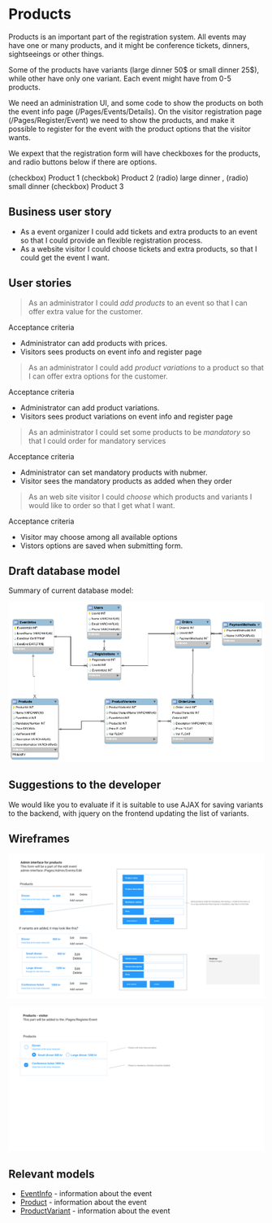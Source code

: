 # Products

Products is an important part of the registration system. All events may have one or many products, and it might be conference tickets, dinners, sightseeings or other things.

Some of the products have variants (large dinner 50$ or small dinner 25$), while other have only one variant. Each event might have from 0-5 products.

We need an administration UI, and some code to show the products on both the event info page (/Pages/Events/Details). On the visitor registration page (/Pages/Register/Event) we need to show the products, and make it possible to register for the event with the product options that the visitor wants. 

We expext that the registration form will have  checkboxes for the products, and radio buttons below if there are options.

(checkbox) Product 1
(checkbok) Product 2
(radio) large dinner , (radio) small dinner
(checkbox) Product 3

## Business user story

* As a event organizer I could add tickets and extra products to an event so that I could provide an flexible registration process.
* As a website visitor I could choose tickets and extra products, so that I could get the event I want.

## User stories

>As an administrator I could _add products_ to an event so that I can offer extra value for the customer.

Acceptance criteria

* Administrator can add products with prices.
* Visitors sees products on event info and register page

>As an administrator I could add _product variations_ to a product so that I can offer extra options for the customer.

Acceptance criteria

* Administrator can add product variations.
* Visitors sees product variations on event info and register page

>As an administrator I could set some products to be _mandatory_ so that I could order for mandatory services

Acceptance criteria

* Administrator can set mandatory products with nubmer.
* Visitor sees the mandatory products as added when they order

>As an web site visitor I could _choose_ which products and variants I would like to order so that I get what I want.

Acceptance criteria

* Visitor may choose among all available options
* Vistors options are saved when submitting form.

## Draft database model
Summary of current database model:

![Draft database model](Database-model-draft.png "Draft database model")

## Suggestions to the developer

We would like you to evaluate if it is suitable to use AJAX for saving variants to the backend, with jquery on the frontend updating the list of variants.

## Wireframes

![UI Admin](../Prototype/Products%20Admin%20UI.png)

![UI Visitor](../Prototype/Products%20Guest%20UI.png)


## Relevant models
* [EventInfo](../../Models/EventInfo.cs) - information about the event
* [Product](../../Models/Product.cs) - information about the event
* [ProductVariant](../../Models/ProductVariant.cs) - information about the event
